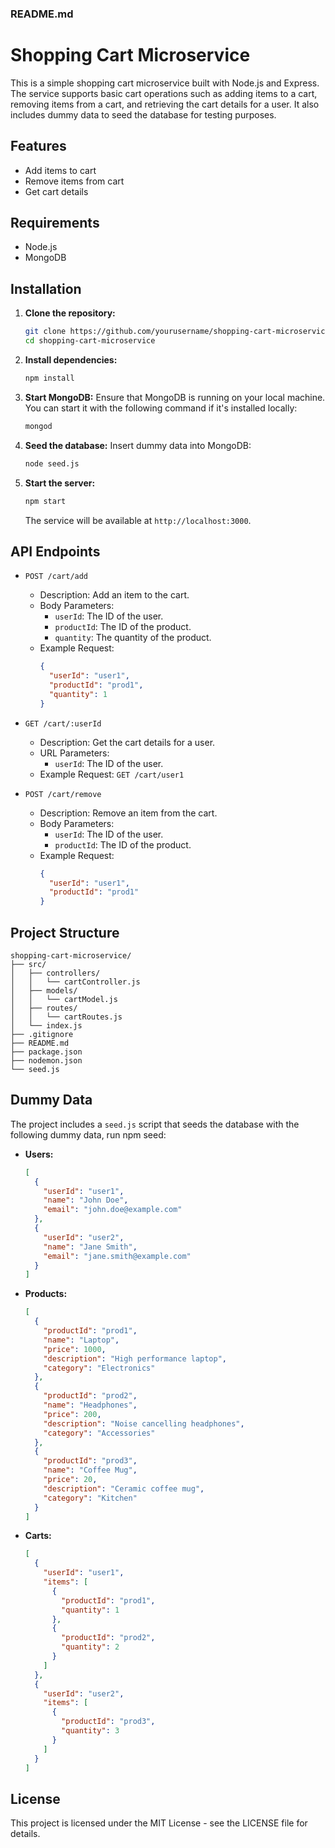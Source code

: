 ### README.md

# Shopping Cart Microservice

This is a simple shopping cart microservice built with Node.js and Express. The service supports basic cart operations such as adding items to a cart, removing items from a cart, and retrieving the cart details for a user. It also includes dummy data to seed the database for testing purposes.

## Features

- Add items to cart
- Remove items from cart
- Get cart details

## Requirements

- Node.js
- MongoDB

## Installation

1. **Clone the repository:**
   ```bash
   git clone https://github.com/yourusername/shopping-cart-microservice.git
   cd shopping-cart-microservice
   ```

2. **Install dependencies:**
   ```bash
   npm install
   ```

3. **Start MongoDB:**
   Ensure that MongoDB is running on your local machine. You can start it with the following command if it's installed locally:
   ```bash
   mongod
   ```

4. **Seed the database:**
   Insert dummy data into MongoDB:
   ```bash
   node seed.js
   ```

5. **Start the server:**
   ```bash
   npm start
   ```
   The service will be available at `http://localhost:3000`.

## API Endpoints

- `POST /cart/add`
  - Description: Add an item to the cart.
  - Body Parameters:
    - `userId`: The ID of the user.
    - `productId`: The ID of the product.
    - `quantity`: The quantity of the product.
  - Example Request:
    ```json
    {
      "userId": "user1",
      "productId": "prod1",
      "quantity": 1
    }
    ```

- `GET /cart/:userId`
  - Description: Get the cart details for a user.
  - URL Parameters:
    - `userId`: The ID of the user.
  - Example Request: `GET /cart/user1`

- `POST /cart/remove`
  - Description: Remove an item from the cart.
  - Body Parameters:
    - `userId`: The ID of the user.
    - `productId`: The ID of the product.
  - Example Request:
    ```json
    {
      "userId": "user1",
      "productId": "prod1"
    }
    ```

## Project Structure

```
shopping-cart-microservice/
├── src/
│   ├── controllers/
│   │   └── cartController.js
│   ├── models/
│   │   └── cartModel.js
│   ├── routes/
│   │   └── cartRoutes.js
│   └── index.js
├── .gitignore
├── README.md
├── package.json
├── nodemon.json
└── seed.js
```

## Dummy Data

The project includes a `seed.js` script that seeds the database with the following dummy data, run npm seed:

- **Users:**
  ```json
  [
    {
      "userId": "user1",
      "name": "John Doe",
      "email": "john.doe@example.com"
    },
    {
      "userId": "user2",
      "name": "Jane Smith",
      "email": "jane.smith@example.com"
    }
  ]
  ```

- **Products:**
  ```json
  [
    {
      "productId": "prod1",
      "name": "Laptop",
      "price": 1000,
      "description": "High performance laptop",
      "category": "Electronics"
    },
    {
      "productId": "prod2",
      "name": "Headphones",
      "price": 200,
      "description": "Noise cancelling headphones",
      "category": "Accessories"
    },
    {
      "productId": "prod3",
      "name": "Coffee Mug",
      "price": 20,
      "description": "Ceramic coffee mug",
      "category": "Kitchen"
    }
  ]
  ```

- **Carts:**
  ```json
  [
    {
      "userId": "user1",
      "items": [
        {
          "productId": "prod1",
          "quantity": 1
        },
        {
          "productId": "prod2",
          "quantity": 2
        }
      ]
    },
    {
      "userId": "user2",
      "items": [
        {
          "productId": "prod3",
          "quantity": 3
        }
      ]
    }
  ]
  ```

## License

This project is licensed under the MIT License - see the LICENSE file for details.